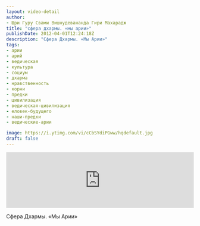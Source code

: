 ```yaml
---
layout: video-detail
author:
- Шри Гуру Свами Вишнудевананда Гири Махарадж
title: "сфера дхармы. «мы арии»"
publishDate: 2012-04-01T12:24:18Z
description: "Сфера Дхармы. «Мы Арии»"
tags: 
- арии
- арий
- ведическая
- культура
- социум
- дхарма
- нравственность
- корни
- предки
- цивилизация
- ведическая-цивилизация
- еловек-будущего
- наши-предки
- ведические-арии

image: https://i.ytimg.com/vi/cCbSYdiPGww/hqdefault.jpg
draft: false
---
```


<iframe width="100%" src="https://www.youtube.com/embed/cCbSYdiPGww" frameborder="0" allowfullscreen=""></iframe> 

 Сфера Дхармы. «Мы Арии»

  

 